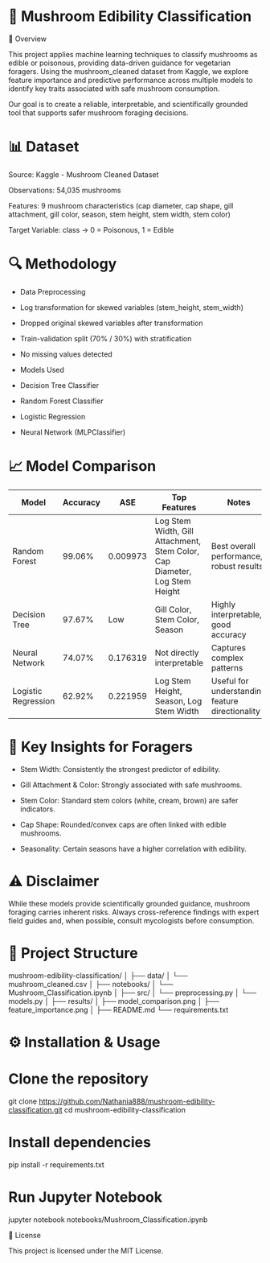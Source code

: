 # 🍄 Mushroom Edibility Classification
📌 Overview

This project applies machine learning techniques to classify mushrooms as edible or poisonous, providing data-driven guidance for vegetarian foragers. Using the mushroom_cleaned dataset from Kaggle, we explore feature importance and predictive performance across multiple models to identify key traits associated with safe mushroom consumption.

Our goal is to create a reliable, interpretable, and scientifically grounded tool that supports safer mushroom foraging decisions.

# 📊 Dataset

Source: Kaggle - Mushroom Cleaned Dataset

Observations: 54,035 mushrooms

Features: 9 mushroom characteristics (cap diameter, cap shape, gill attachment, gill color, season, stem height, stem width, stem color)

Target Variable: class → 0 = Poisonous, 1 = Edible

# 🔍 Methodology
- Data Preprocessing

- Log transformation for skewed variables (stem_height, stem_width)

- Dropped original skewed variables after transformation

- Train-validation split (70% / 30%) with stratification

- No missing values detected

- Models Used

- Decision Tree Classifier

- Random Forest Classifier

- Logistic Regression

- Neural Network (MLPClassifier)

# 📈 Model Comparison

| Model             | Accuracy | ASE       | Top Features                                                                 | Notes                                                |
|-------------------|----------|-----------|-------------------------------------------------------------------------------|------------------------------------------------------|
| Random Forest     | 99.06%   | 0.009973  | Log Stem Width, Gill Attachment, Stem Color, Cap Diameter, Log Stem Height   | Best overall performance, robust results            |
| Decision Tree     | 97.67%   | Low       | Gill Color, Stem Color, Season                                                | Highly interpretable, good accuracy                  |
| Neural Network    | 74.07%   | 0.176319  | Not directly interpretable                                                     | Captures complex patterns                            |
| Logistic Regression| 62.92%  | 0.221959  | Log Stem Height, Season, Log Stem Width                                       | Useful for understanding feature directionality      |


# 🌟 Key Insights for Foragers
* Stem Width: Consistently the strongest predictor of edibility.

* Gill Attachment & Color: Strongly associated with safe mushrooms.

* Stem Color: Standard stem colors (white, cream, brown) are safer indicators.

* Cap Shape: Rounded/convex caps are often linked with edible mushrooms.

* Seasonality: Certain seasons have a higher correlation with edibility.

# ⚠️ Disclaimer

While these models provide scientifically grounded guidance, mushroom foraging carries inherent risks. Always cross-reference findings with expert field guides and, when possible, consult mycologists before consumption.

# 📂 Project Structure
mushroom-edibility-classification/
│
├── data/
│   └── mushroom_cleaned.csv
│
├── notebooks/
│   └── Mushroom_Classification.ipynb
│
├── src/
│   └── preprocessing.py
│   └── models.py
│
├── results/
│   ├── model_comparison.png
│   ├── feature_importance.png
│
├── README.md
└── requirements.txt

# ⚙️ Installation & Usage
# Clone the repository
git clone https://github.com/Nathania888/mushroom-edibility-classification.git
cd mushroom-edibility-classification

# Install dependencies
pip install -r requirements.txt

# Run Jupyter Notebook
jupyter notebook notebooks/Mushroom_Classification.ipynb

📜 License

This project is licensed under the MIT License.
